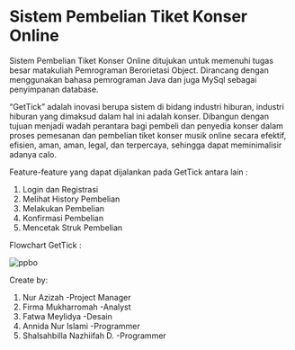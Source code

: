 # Sistem Pembelian Tiket Konser Online
Sistem Pembelian Tiket Konser Online ditujukan untuk memenuhi tugas besar matakuliah Pemrograman Berorietasi Object. Dirancang dengan menggunakan bahasa pemrograman Java dan juga MySql sebagai penyimpanan database. 

“GetTick” adalah inovasi berupa sistem di bidang industri hiburan, industri hiburan yang dimaksud dalam hal ini adalah konser. Dibangun dengan tujuan menjadi wadah perantara bagi pembeli dan penyedia konser dalam proses pemesanan dan pembelian tiket konser musik online secara efektif, efisien, aman, aman, legal, dan terpercaya, sehingga dapat meminimalisir adanya calo.

Feature-feature yang dapat dijalankan pada GetTick antara lain :
1. Login dan Registrasi
2. Melihat History Pembelian
3. Melakukan Pembelian
4. Konfirmasi Pembelian
5. Mencetak Struk Pembelian

Flowchart GetTick :

![ppbo](https://user-images.githubusercontent.com/83047939/179204641-a5b84808-46b8-4d23-a97f-9841bd8c3fe0.png)


Create  by:
1. Nur Azizah -Project Manager
2. Firma Mukharromah -Analyst 
3. Fatwa Meylidya -Desain
4. Annida Nur Islami -Programmer
5. Shalsahbilla Nazhiifah D. -Programmer
